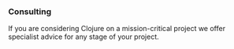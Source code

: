 ### Consulting

If you are considering Clojure on a mission-critical project we offer specialist advice for any stage of your project.
